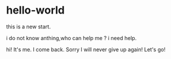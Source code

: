 # hello-world
this is a new start.

i do not know anthing,who can help me ? i need help.

hi! It's me. I come back. Sorry I will never give up again!
Let's go!
